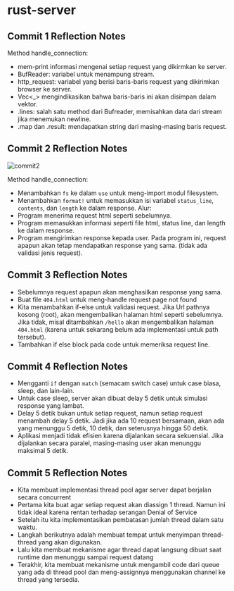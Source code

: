 # rust-server

## Commit 1 Reflection Notes

Method handle_connection: 

- mem-print informasi mengenai setiap request yang dikirmkan ke server.
- BufReader: variabel untuk menampung stream. 
- http_request: variabel yang berisi baris-baris request yang dikirimkan browser ke server. 
- Vec<_> mengindikasikan bahwa baris-baris ini akan disimpan dalam vektor.
- .lines: salah satu method dari Bufreader, memisahkan data dari stream jika menemukan newline.
- .map dan .result: mendapatkan string dari masing-masing baris request.


## Commit 2 Reflection Notes
![commit2](https://github.com/DaWanAnOnli/advprog-modul6/assets/124868777/df86285d-2876-47dc-b419-f231fa0ebc85)

Method handle_connection:

- Menambahkan ```fs``` ke dalam ```use``` untuk meng-import modul filesystem.
- Menambahkan ```format!``` untuk memasukkan isi variabel ```status_line```, ```contents```, dan ```length``` ke dalam response.
Alur:
- Program menerima request html seperti sebelumnya.
- Program memasukkan informasi seperti file html, status line, dan length ke dalam response.
- Program mengirimkan response kepada user.
Pada program ini, request apapun akan tetap mendapatkan response yang sama. (tidak ada validasi jenis request).



## Commit 3 Reflection Notes
- Sebelumnya request apapun akan menghasilkan response yang sama.
- Buat file ```404.html``` untuk meng-handle request page not found
- Kita menambahkan if-else untuk validasi request. Jika Url pathnya kosong (root), akan mengembalikan halaman html seperti sebelumnya. Jika tidak, misal ditambahkan ```/hello``` akan mengembalikan halaman ```404.html``` (karena untuk sekarang belum ada implementasi untuk path tersebut).
- Tambahkan if else block pada code untuk memeriksa request line.

## Commit 4 Reflection Notes
- Mengganti ```if``` dengan ```match``` (semacam switch case) untuk case biasa, sleep, dan lain-lain.
- Untuk case sleep, server akan dibuat delay 5 detik untuk simulasi response yang lambat.
- Delay 5 detik bukan untuk setiap request, namun setiap request menambah delay 5 detik. Jadi jika ada 10 request bersamaan, akan ada yang menunggu 5 detik, 10 detik, dan seterusnya hingga 50 detik.
- Aplikasi menjadi tidak efisien karena dijalankan secara sekuensial. Jika dijalankan secara paralel, masing-masing user akan menunggu maksimal 5 detik.

## Commit 5 Reflection Notes
- Kita membuat implementasi thread pool agar server dapat berjalan secara concurrent
- Pertama kita buat agar setiap request akan diassign 1 thread. Namun ini tidak ideal karena rentan terhadap serangan Denial of Service
- Setelah itu kita implementasikan pembatasan jumlah thread dalam satu waktu.
- Langkah berikutnya adalah membuat tempat untuk menyimpan thread-thread yang akan digunakan.
- Lalu kita membuat mekanisme agar thread dapat langsung dibuat saat runtime dan menunggu sampai request datang
- Terakhir, kita membuat mekanisme untuk mengambil code dari queue yang ada di thread pool dan meng-assignnya menggunakan channel ke thread yang tersedia.

